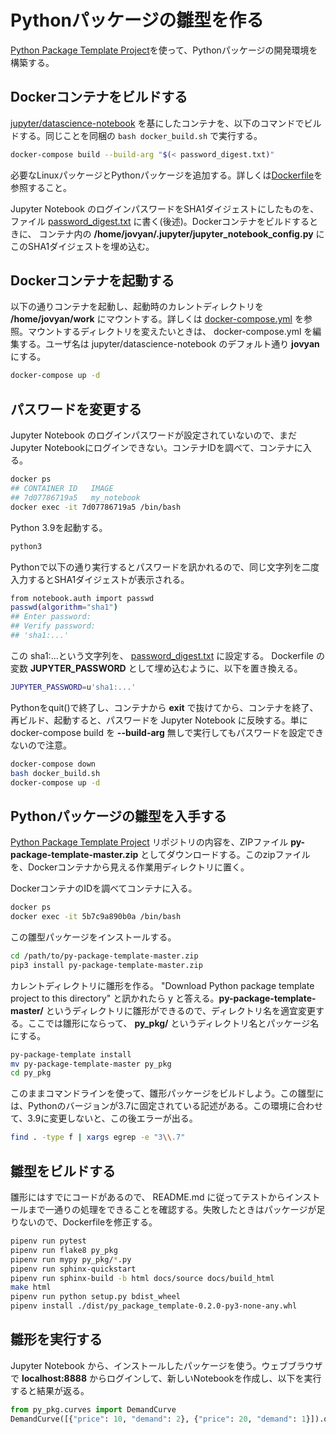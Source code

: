 # Pythonパッケージの雛型を作る

[Python Package Template Project](https://github.com/AlexIoannides/py-package-template)を使って、Pythonパッケージの開発環境を構築する。

## Dockerコンテナをビルドする

[jupyter/datascience-notebook](https://hub.docker.com/r/jupyter/datascience-notebook/) を基にしたコンテナを、以下のコマンドでビルドする。同じことを同梱の `bash docker_build.sh` で実行する。

```bash
docker-compose build --build-arg "$(< password_digest.txt)"
```

必要なLinuxパッケージとPythonパッケージを追加する。詳しくは[Dockerfile](my_notebook/Dockerfile)を参照すること。

Jupyter Notebook のログインパスワードをSHA1ダイジェストにしたものを、ファイル [password_digest.txt](password_digest.txt) に書く(後述)。Dockerコンテナをビルドするときに、 コンテナ内の **/home/jovyan/.jupyter/jupyter_notebook_config.py** にこのSHA1ダイジェストを埋め込む。

## Dockerコンテナを起動する

以下の通りコンテナを起動し、起動時のカレントディレクトリを **/home/jovyan/work** にマウントする。詳しくは [docker-compose.yml](docker-compose.yml) を参照。マウントするディレクトリを変えたいときは、 docker-compose.yml を編集する。ユーザ名は jupyter/datascience-notebook のデフォルト通り **jovyan** にする。

```bash
docker-compose up -d
```

## パスワードを変更する

Jupyter Notebook のログインパスワードが設定されていないので、まだJupyter Notebookにログインできない。コンテナIDを調べて、コンテナに入る。

```bash
docker ps
## CONTAINER ID   IMAGE
## 7d07786719a5   my_notebook
docker exec -it 7d07786719a5 /bin/bash
```

Python 3.9を起動する。

```bash
python3
```

Pythonで以下の通り実行するとパスワードを訊かれるので、同じ文字列を二度入力するとSHA1ダイジェストが表示される。

```bash
from notebook.auth import passwd
passwd(algorithm="sha1")
## Enter password:
## Verify password:
## 'sha1:...'
```

この sha1:...という文字列を、 [password_digest.txt](password_digest.txt) に設定する。 Dockerfile の変数 **JUPYTER_PASSWORD** として埋め込むように、以下を置き換える。

```bash
JUPYTER_PASSWORD=u'sha1:...'
```

Pythonをquit()で終了し、コンテナから **exit** で抜けてから、コンテナを終了、再ビルド、起動すると、パスワードを Jupyter Notebook に反映する。単に docker-compose build を **--build-arg** 無しで実行してもパスワードを設定できないので注意。

```bash
docker-compose down
bash docker_build.sh
docker-compose up -d
```

## Pythonパッケージの雛型を入手する

[Python Package Template Project](https://github.com/AlexIoannides/py-package-template) リポジトリの内容を、ZIPファイル **py-package-template-master.zip** としてダウンロードする。このzipファイルを、Dockerコンテナから見える作業用ディレクトリに置く。

DockerコンテナのIDを調べてコンテナに入る。

```bash
docker ps
docker exec -it 5b7c9a890b0a /bin/bash
```

この雛型パッケージをインストールする。

```bash
cd /path/to/py-package-template-master.zip
pip3 install py-package-template-master.zip
```

カレントディレクトリに雛形を作る。 "Download Python package template project to this directory" と訊かれたら y と答える。**py-package-template-master/** というディレクトリに雛形ができるので、ディレクトリ名を適宜変更する。ここでは雛形にならって、 **py_pkg/** というディレクトリ名とパッケージ名にする。

```bash
py-package-template install
mv py-package-template-master py_pkg
cd py_pkg
```

このままコマンドラインを使って、雛形パッケージをビルドしよう。この雛型には、Pythonのバージョンが3.7に固定されている記述がある。この環境に合わせて、3.9に変更しないと、この後エラーが出る。

```bash
find . -type f | xargs egrep -e "3\\.7"
```

## 雛型をビルドする

雛形にはすでにコードがあるので、 README.md に従ってテストからインストールまで一通りの処理をできることを確認する。失敗したときはパッケージが足りないので、Dockerfileを修正する。

```bash
pipenv run pytest
pipenv run flake8 py_pkg
pipenv run mypy py_pkg/*.py
pipenv run sphinx-quickstart
pipenv run sphinx-build -b html docs/source docs/build_html
make html
pipenv run python setup.py bdist_wheel
pipenv install ./dist/py_package_template-0.2.0-py3-none-any.whl
```

## 雛形を実行する

Jupyter Notebook から、インストールしたパッケージを使う。ウェブブラウザで **localhost:8888** からログインして、新しいNotebookを作成し、以下を実行すると結果が返る。

```python
from py_pkg.curves import DemandCurve
DemandCurve([{"price": 10, "demand": 2}, {"price": 20, "demand": 1}]).quantity(15)
```
